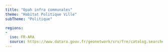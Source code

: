 ```yaml
---
title: "Opah infra communales"
theme: "Habitat Politique Ville"
subTheme: "Politique"

regions:
-
  iso: FR-ARA
  source: https://www.datara.gouv.fr/geonetwork/srv/fre/catalog.search#/search?resultType=details&sortBy=relevance&from=1&to=20&fast=index&_content_type=json&any=Opah%20infra%20communales
---
```

